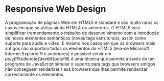 # Responsive Web Design

A programação de páginas Web em HTML5 é standard e são muito raros os casos em que se utiliza ainda HTML4 ou anteriores. O HTML5 veio simplificar tremendamente o trabalho de desenvolvimento com a introdução de novos elementos semânticos (novas tags estruturais), assim como suporte para audio e vídeo. E mesmo nos casos em que os browsers mais antigos não suportam todos os elementos do HTML5 (leia-se Microsoft Internet Explorer 9 e anteriores) é possível servir um *polyfill*\sidenote{\textbf{polyfill} é uma técnica que permite através de um programa de JavaScript simular o suporte para tags que browsers antigos não conseguem renderizar.} aos browsers que lhes permite renderizar correctamente os elementos. 

